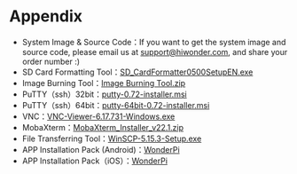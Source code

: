 # Appendix

- System Image & Source Code：If you want to get the system image and source code, please email us at support@hiwonder.com, and share your order number :)
- SD Card Formatting Tool：[SD_CardFormatter0500SetupEN.exe](https://store.hiwonder.com.cn/docs/common/SD_Card_initialize/SD_CardFormatter0500SetupEN.exe)
- Image Burning Tool：[Image Burning Tool.zip](https://store.hiwonder.com.cn/docs/common/Mirror_burning_tool/%E9%95%9C%E5%83%8F%E7%83%A7%E5%BD%95%E5%B7%A5%E5%85%B7.zip)
- PuTTY（ssh）32bit：[putty-0.72-installer.msi](https://store.hiwonder.com.cn/docs/common/Remote_connection_tool/PuTTY%28ssh%29/32/putty-0.72-installer.msi)
- PuTTY（ssh）64bit：[putty-64bit-0.72-installer.msi](https://store.hiwonder.com.cn/docs/common/Remote_connection_tool/PuTTY%28ssh%29/64/putty-64bit-0.72-installer.msi)
- VNC：[VNC-Viewer-6.17.731-Windows.exe](https://store.hiwonder.com.cn/docs/common/Remote_connection_tool/VNC/VNC-Viewer-6.17.731-Windows.exe)
- MobaXterm：[MobaXterm_Installer_v22.1.zip](https://store.hiwonder.com.cn/docs/common/Remote_connection_tool/VNC/MobaXterm_Installer_v22.1.zip)
- File Transferring Tool：[WinSCP-5.15.3-Setup.exe](https://store.hiwonder.com.cn/docs/common/File_transfer_tool/WinSCP-5.15.3-Setup.exe)
- APP Installation Pack (Android)：[WonderPi](https://play.google.com/store/apps/details?id=com.Wonder.Pi)
- APP Installation Pack（iOS）：[WonderPi](https://apps.apple.com/cn/app/wonderpi/id1477946178)

